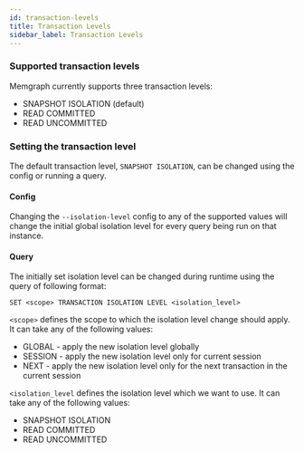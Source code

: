 ```yaml
---
id: transaction-levels
title: Transaction Levels 
sidebar_label: Transaction Levels
---
```


### Supported transaction levels

Memgraph currently supports three transaction levels:
 - SNAPSHOT ISOLATION (default)
 - READ COMMITTED
 - READ UNCOMMITTED

### Setting the transaction level

The default transaction level, `SNAPSHOT ISOLATION`, can be changed using the config
or running a query.

#### Config

Changing the `--isolation-level` config to any of the supported values will change the
initial global isolation level for every query being run on that instance.

#### Query

The initially set isolation level can be changed during runtime using the query
of following format:
```text
SET <scope> TRANSACTION ISOLATION LEVEL <isolation_level>
```

`<scope>` defines the scope to which the isolation level change should apply.
It can take any of the following values:
 - GLOBAL - apply the new isolation level globally 
 - SESSION - apply the new isolation level only for current session
 - NEXT - apply the new isolation level only for the next transaction in the current session

`<isolation_level` defines the isolation level which we want to use.
It can take any of the following values:
 - SNAPSHOT ISOLATION
 - READ COMMITTED
 - READ UNCOMMITTED
